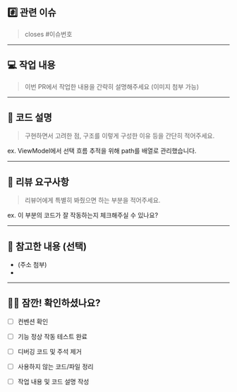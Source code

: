 ## #️⃣ 관련 이슈
> closes #이슈번호

---

## 💻 작업 내용

> 이번 PR에서 작업한 내용을 간략히 설명해주세요 (이미지 첨부 가능)

---

## 📝 코드 설명

> 구현하면서 고려한 점, 구조를 이렇게 구성한 이유 등을 간단히 적어주세요. 

ex. ViewModel에서 선택 흐름 추적을 위해 path를 배열로 관리했습니다.

---

## 🙋 리뷰 요구사항

> 리뷰어에게 특별히 봐줬으면 하는 부분을 적어주세요.

ex. 이 부분의 코드가 잘 작동하는지 체크해주실 수 있나요?

---

## 📁 참고한 내용 (선택)
* (주소 첨부)
* 
---

## ✋🏻 잠깐! 확인하셨나요?
- [ ] 컨벤션 확인
- [ ] 기능 정상 작동 테스트 완료
- [ ] 디버깅 코드 및 주석 제거
- [ ] 사용하지 않는 코드/파일 정리
- [ ] 작업 내용 및 코드 설명 작성 

